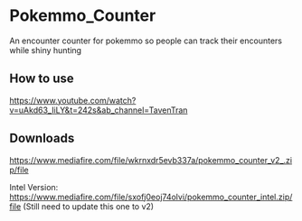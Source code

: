 # Pokemmo_Counter
An encounter counter for pokemmo so people can track their encounters while shiny hunting

## How to use
https://www.youtube.com/watch?v=uAkd63_IiLY&t=242s&ab_channel=TavenTran

## Downloads
https://www.mediafire.com/file/wkrnxdr5evb337a/pokemmo_counter_v2_.zip/file

Intel Version:
https://www.mediafire.com/file/sxofj0eoj74olvi/pokemmo_counter_intel.zip/file (Still need to update this one to v2)
